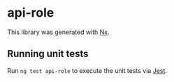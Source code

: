 # api-role

This library was generated with [Nx](https://nx.dev).

## Running unit tests

Run `ng test api-role` to execute the unit tests via [Jest](https://jestjs.io).

